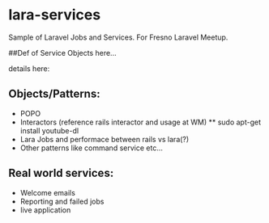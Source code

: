 # lara-services

Sample of Laravel Jobs and Services.
For Fresno Laravel Meetup.

##Def of Service Objects here...

details here:

## Objects/Patterns:
* POPO
* Interactors (reference rails interactor and usage at WM)
** sudo apt-get install youtube-dl
* Lara Jobs and performace between rails vs lara(?)
* Other patterns like command service etc...

## Real world services:
* Welcome emails
* Reporting and failed jobs
* live application
